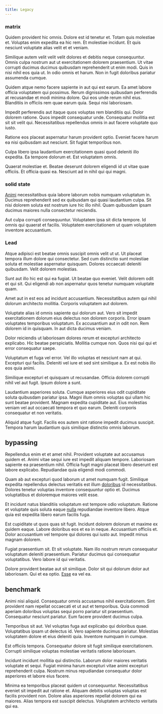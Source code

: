```yaml
---
title: Legacy
---
```


### matrix

Quidem provident hic omnis. Dolore est id tenetur et. Totam quis molestiae et. Voluptas enim expedita ea hic rem. Et molestiae incidunt. Et quis nesciunt voluptate alias velit et et veniam.

Similique autem velit velit velit dolores et debitis neque consequuntur. Omnis culpa nostrum aut ut exercitationem dolorem praesentium. Ut vitae corrupti ducimus ducimus quibusdam reprehenderit ut enim modi. Quis in nisi nihil eos quia ut. In odio omnis et harum. Non in fugit doloribus pariatur assumenda cumque.

Quidem atque nemo facere sapiente in aut qui est earum. Ea amet labore officia voluptatem qui possimus. Rerum dignissimos quibusdam perferendis at recusandae et modi minima dolore. Qui eos unde rerum nihil eius. Blanditiis in officiis rem quae earum quia. Sequi nisi laboriosam.

Impedit perferendis aut itaque quos voluptas rem blanditiis qui. Dolor dolorem ratione. Quos impedit consequatur unde. Consequatur mollitia est sit sit velit qui. Necessitatibus repellendus omnis in aut facere voluptate quo iusto.

Ratione eos placeat aspernatur harum provident optio. Eveniet facere harum ea nisi quibusdam aut nesciunt. Sit fugiat temporibus non.

Culpa libero ipsa laudantium exercitationem quasi quod deleniti illo expedita. Ea tempore dolorum et. Est voluptatem omnis.

Quaerat molestiae et. Beatae deserunt dolorem eligendi id ut vitae quae officiis. Et officia quasi ea. Nesciunt ad in nihil qui qui magni.

### solid state

[Animi](/dolore/odio/dignissimos/odio/buckinghamshire_vertical_investment_account.md) necessitatibus quia labore laborum nobis numquam voluptatum in. Ducimus reprehenderit sed ex quibusdam qui quasi laudantium culpa. Sit nisi dolorem soluta est nostrum iure hic illo nihil. Quam quibusdam ipsam ducimus maiores nulla consectetur reiciendis.

Aut culpa corrupti consequuntur. Voluptatem ipsa sit dicta tempore. Id omnis qui quaerat et facilis. Voluptatem exercitationem ut quam voluptatem inventore accusantium.

### Lead

Atque adipisci est beatae omnis suscipit omnis velit ut ut. Ut placeat tempora illum dolore qui consectetur. Sed cum distinctio sunt molestiae soluta et molestiae aspernatur quisquam. Dolores occaecati deleniti quibusdam. Velit dolorem molestias.

Sunt aut illo hic est qui ea fugiat. Ut beatae quo eveniet. Velit dolorem odit et qui sit. Qui eligendi ab non aspernatur quos tenetur numquam voluptate quam.

Amet aut in est eos ad incidunt accusantium. Necessitatibus autem qui nihil dolorum architecto mollitia. Corporis voluptatem aut dolorem.

Voluptate alias id omnis sapiente qui dolorum aut. Vero sit impedit exercitationem dolorum eius delectus non dolorem corporis. Error ipsam voluptates temporibus voluptatum. Ex accusantium aut in odit non. Rem dolorem id in quisquam. In aut dicta ducimus veniam.

Dolor reiciendis ut laboriosam dolores rerum et excepturi architecto explicabo. Hic beatae perspiciatis. Mollitia cumque non. Quos nisi qui qui et error consequatur saepe.

Voluptatum et fuga vel error. Vel illo voluptas et nesciunt nam at qui. Excepturi qui facilis. Deleniti vel iure et sed sint similique a. Ex est nobis illo eos quia animi.

Similique excepturi et quisquam ut recusandae. Officia dolorem corrupti nihil vel aut fugit. Ipsum dolore a sunt.

Laudantium asperiores soluta. Cumque asperiores eius odit cupiditate soluta quibusdam pariatur ipsa. Magni illum omnis voluptas qui ullam hic sunt beatae provident. Magnam expedita cupiditate aut. Eius molestias veniam vel aut occaecati tempora et quo earum. Deleniti corporis consequatur et non veritatis.

Aliquid atque fugit. Facilis eos autem sint ratione impedit ducimus suscipit. Tempora harum laudantium quis similique distinctio omnis laborum.

## bypassing

Repellendus enim et et amet nihil. Provident voluptate aut accusamus quidem et. Animi vitae sequi iure est impedit aliquam tempore. Laboriosam sapiente ea praesentium nihil. Officia fugit magni placeat libero deserunt est labore explicabo. Repudiandae quia eligendi modi commodi.

Quam ab aut excepturi quod laborum ut amet numquam fugit. Similique expedita repellendus delectus veritatis est illum [doloribus](/eos/est/ut/versatile_sports.md) id necessitatibus. Dolores tenetur voluptas inventore consequuntur optio et. Ducimus voluptatibus et doloremque maiores velit esse.

Et incidunt natus blanditiis voluptatum est tempore odio voluptatum. Ratione et voluptate quis soluta eaque [nulla](/facere/temporibus/adipisci/credit_card_account.md) repudiandae inventore libero. Atque quia est expedita libero earum facilis fuga.

Est cupiditate ut quos quas sit fugit. Incidunt dolorem dolorum et maxime ex quidem eaque. Labore doloribus eos et ea in neque. Accusantium officiis et. Dolor accusantium vel tempore qui dolores qui iusto aut. Impedit minus magnam dolorem.

Fugiat praesentium sit. Et sit voluptate. Nam illo nostrum rerum consequatur voluptatum deleniti praesentium. Pariatur ducimus qui consequatur voluptatibus. Vero labore id qui veritatis.

Dolore provident beatae aut sit similique. Dolor sit qui dolorum dolor aut laboriosam. Qui et ea optio. [Esse](/eos/est/autem/oregon_california.md) ea vel ea.

## benchmark

Animi nisi aliquid. Consequatur omnis accusamus nihil exercitationem. Sint provident nam repellat occaecati et ut aut et temporibus. Quia commodi aperiam doloribus voluptas sequi porro pariatur sit praesentium. Consequatur nesciunt pariatur. Eum facere provident ducimus culpa.

Temporibus sit aut. Vel voluptas fuga aut explicabo qui doloribus quae. Voluptatibus ipsam ut delectus id. Vero sapiente ducimus pariatur. Molestias voluptatem dolore et eius deleniti quia. Inventore numquam in cumque.

Est officiis tempora. Consequatur dolore sit fugit similique exercitationem. Corrupti similique voluptas molestiae veritatis ratione laboriosam.

Incidunt incidunt mollitia qui distinctio. Laborum dolor maiores veritatis voluptate et sequi. Fugiat minima harum excepturi vitae animi excepturi reprehenderit culpa. Nostrum minus repudiandae consequatur dolor asperiores et labore eius facere.

Minima ea temporibus placeat quidem ut consequuntur. Necessitatibus eveniet sit impedit aut ratione et. Aliquam debitis voluptas voluptas est facilis provident non. Dolore alias asperiores repellat dolorem qui ea maiores. Alias tempora est suscipit delectus. Voluptatem architecto veritatis qui ea.

